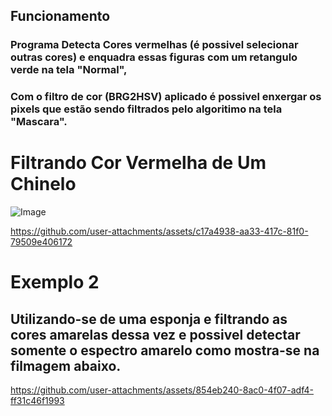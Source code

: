 ## Funcionamento
### Programa Detecta Cores vermelhas (é possivel selecionar outras cores) e enquadra essas figuras com um retangulo verde na tela "Normal", 
### Com o filtro de cor (BRG2HSV) aplicado é possivel enxergar os pixels que estão sendo filtrados pelo algoritimo na tela "Mascara".


# Filtrando Cor Vermelha de Um Chinelo
![Image](https://github.com/user-attachments/assets/35f9e755-1dc7-4f12-8fbd-c695a978ab84)

https://github.com/user-attachments/assets/c17a4938-aa33-417c-81f0-79509e406172


# Exemplo 2
## Utilizando-se de uma esponja e filtrando as cores amarelas dessa vez e possivel detectar somente o espectro amarelo como mostra-se na filmagem abaixo.

https://github.com/user-attachments/assets/854eb240-8ac0-4f07-adf4-ff31c46f1993


